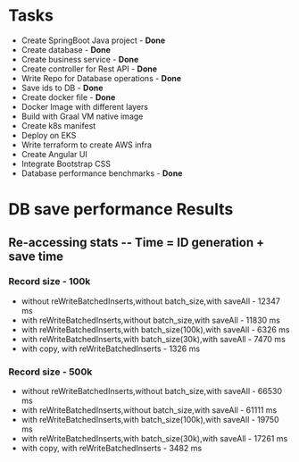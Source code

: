 # Tasks

* Create SpringBoot Java project - **Done**
* Create database - **Done**
* Create business service - **Done**
* Create controller for Rest API - **Done**
* Write Repo for Database operations - **Done**
* Save ids to DB - **Done**
* Create docker file - **Done**
* Docker Image with different layers
* Build with Graal VM native image
* Create k8s manifest
* Deploy on EKS
* Write terraform to create AWS infra
* Create Angular UI
* Integrate Bootstrap CSS
* Database performance benchmarks - **Done**

# DB save performance Results

## Re-accessing stats -- Time = ID generation + save time
### Record size - 100k
* without reWriteBatchedInserts,without batch_size,with saveAll - 12347 ms
* with reWriteBatchedInserts,without batch_size,with saveAll    - 11830 ms
* with reWriteBatchedInserts,with batch_size(100k),with saveAll - 6326 ms
* with reWriteBatchedInserts,with batch_size(30k),with saveAll  - 7470 ms
* with copy, with reWriteBatchedInserts                         - 1326 ms
### Record size - 500k
* without reWriteBatchedInserts,without batch_size,with saveAll - 66530 ms
* with reWriteBatchedInserts,without batch_size,with saveAll    - 61111 ms
* with reWriteBatchedInserts,with batch_size(100k),with saveAll - 19750 ms
* with reWriteBatchedInserts,with batch_size(30k),with saveAll  - 17261 ms
* with copy, with reWriteBatchedInserts                         - 3482 ms

